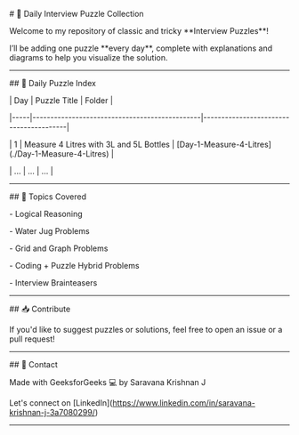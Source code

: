 \# 🧩 Daily Interview Puzzle Collection



Welcome to my repository of classic and tricky \*\*Interview Puzzles\*\*!  

I’ll be adding one puzzle \*\*every day\*\*, complete with explanations and diagrams to help you visualize the solution.



---



\## 📅 Daily Puzzle Index



| Day | Puzzle Title                                  | Folder                                 |

|-----|-----------------------------------------------|----------------------------------------|

| 1   | Measure 4 Litres with 3L and 5L Bottles       | \[Day-1-Measure-4-Litres](./Day-1-Measure-4-Litres) |

| ... | ...                                           | ...                                    |



---



\## 📌 Topics Covered



\- Logical Reasoning

\- Water Jug Problems

\- Grid and Graph Problems

\- Coding + Puzzle Hybrid Problems

\- Interview Brainteasers



---



\## 📥 Contribute



If you'd like to suggest puzzles or solutions, feel free to open an issue or a pull request!



---



\## 📧 Contact



Made with GeeksforGeeks 💻 by Saravana Krishnan J  

Let's connect on \[LinkedIn](https://www.linkedin.com/in/saravana-krishnan-j-3a7080299/)



---



